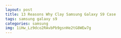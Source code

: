 ```yaml
---
layout: post
title: 13 Reasons Why Clay Samsung Galaxy S9 Case
tags: samsung galaxy s9
categories: samsung
img: 1iHw_Lz9dco2RAvbPb9gsnHe2tG8WEw7g
---
```


